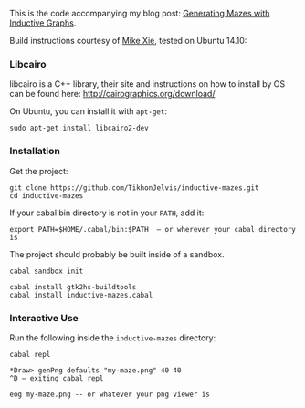This is the code accompanying my blog post: [Generating Mazes with Inductive Graphs](http://jelv.is/blog/Generating-Mazes-with-Inductive-Graphs).

Build instructions courtesy of [Mike Xie](https://github.com/Mike-Xie), tested on Ubuntu 14.10:

### Libcairo

libcairo is a C++ library, their site and instructions on how to install by OS can be found here: http://cairographics.org/download/

On Ubuntu, you can install it with `apt-get`:

    sudo apt-get install libcairo2-dev

### Installation

Get the project:

    git clone https://github.com/TikhonJelvis/inductive-mazes.git
    cd inductive-mazes

If your cabal bin directory is not in your `PATH`, add it:

    export PATH=$HOME/.cabal/bin:$PATH  – or wherever your cabal directory is

The project should probably be built inside of a sandbox.

    cabal sandbox init

    cabal install gtk2hs-buildtools
    cabal install inductive-mazes.cabal

### Interactive Use

Run the following inside the `inductive-mazes` directory:

    cabal repl

    *Draw> genPng defaults "my-maze.png" 40 40
    ^D – exiting cabal repl

    eog my-maze.png -- or whatever your png viewer is
